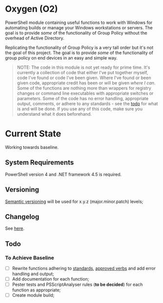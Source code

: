 # Oxygen (O2)

PowerShell module containing useful functions to work with Windows for automating builds or manage your Windows workstations or servers. The goal is to provide *some* of the functionality of Group Policy without the overhead of Active Directory.

Replicating the functionality of Group Policy is a very tall order but it's not the goal of this project. The goal is to provide *some* of the functionality of group policy on end devices in an easy and simple way.

> NOTE: The code in this module is not yet ready for prime time. It's currently a collection of code that either I've put together myself, code I've found or code I've been given. Where I've found or been given code, appropriate credit has been or will be given *where I can*. Some of the functions are nothing more than wrappers for registry changes or command line executables with appropriate switches or parameters. Some of the code has no error handling, appropriate output, comments, or adhere to any standards - see the [todo](#todo) for what is and will be done. If you use any of this code, make sure you understand what it does beforehand.

# Current State

Working towards baseline.

## System Requirements

PowerShell version 4 and .NET framework 4.5 is required.

## Versioning

[Semantic versioning](http://semver.org/) will be used for x.y.z (major.minor.patch) levels;

## Changelog

See [here](changelog.md).

## Todo

### To Achieve Baseline

* [ ] Rewrite functions adhering to [standards](https://github.com/PoshCode/PowerShellPracticeAndStyle "PowerShell Best Practices"), [approved verbs](https://msdn.microsoft.com/en-us/library/ms714428.aspx) and add error handling and output;
* [ ] Add documentation for each function;
* [ ] Pester tests and PSScriptAnalyser rules (**to be decided**) for each function as appropriate;
* [ ] Create module build;